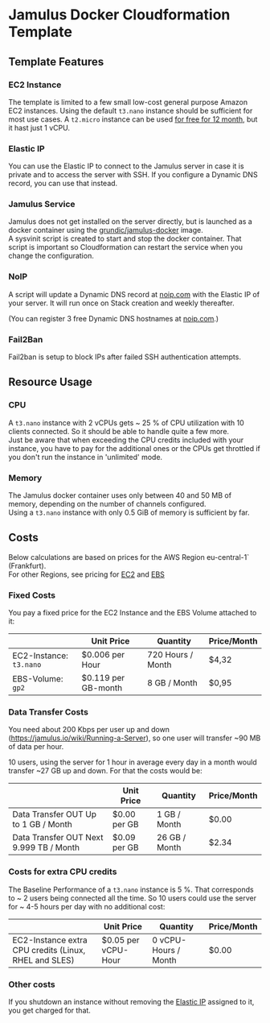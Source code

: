 # Jamulus Docker Cloudformation Template

## Template Features

### EC2 Instance

The template is limited to a few small low-cost general purpose Amazon EC2 instances.
Using the default `t3.nano` instance should be sufficient for most use cases.
A `t2.micro` instance can be used [for free for 12 month](https://aws.amazon.com/free/), but it hast just 1 vCPU.

### Elastic IP

You can use the Elastic IP to connect to the Jamulus server in case it is private and to access the server with SSH.
If you configure a Dynamic DNS record, you can use that instead.

### Jamulus Service

Jamulus does not get installed on the server directly, but is launched as a docker container using the [grundic/jamulus-docker](https://github.com/grundic/jamulus-docker) image.  
A sysvinit script is created to start and stop the docker container. That script is important so Cloudformation can restart the service when you change the configuration.

### NoIP

A script will update a Dynamic DNS record at [noip.com](https://www.noip.com) with the Elastic IP of your server. It will run once on Stack creation and weekly thereafter.

(You can register 3 free Dynamic DNS hostnames at [noip.com](https://www.noip.com).)

### Fail2Ban

Fail2ban is setup to block IPs after failed SSH authentication attempts.

## Resource Usage

### CPU

A `t3.nano` instance with 2 vCPUs gets ~ 25 % of CPU utilization with 10 clients connected. So it should be able to handle quite a few more.  
Just be aware that when exceeding the CPU credits included with your instance, you have to pay for the additional ones or the CPUs get throttled if you don't run the instance in 'unlimited' mode.

### Memory

The Jamulus docker container uses only between 40 and 50 MB of memory, depending on the number of channels configured.  
Using a `t3.nano` instance with only 0.5 GiB of memory is sufficient by far.

## Costs

Below calculations are based on prices for the AWS Region eu-central-1` (Frankfurt).  
For other Regions, see pricing for [EC2](https://aws.amazon.com/ec2/pricing/on-demand) and [EBS](https://aws.amazon.com/ebs/pricing/)

### Fixed Costs

You pay a fixed price for the EC2 Instance and the EBS Volume attached to it:

| | Unit Price | Quantity | Price/Month |
|-|-|-|-|
| EC2-Instance: `t3.nano` | $0.006 per Hour | 720 Hours / Month | $4,32 |
| EBS-Volume: `gp2` | $0.119 per GB-month | 8 GB / Month | $0,95 |

### Data Transfer Costs

You need about 200 Kbps per user up and down (https://jamulus.io/wiki/Running-a-Server), so one user will transfer ~90 MB of data per hour.

10 users, using the server for 1 hour in average every day in a month would transfer ~27 GB up and down. For that the costs would be:

| | Unit Price | Quantity | Price/Month |
|-|-|-|-|
| Data Transfer OUT Up to 1 GB / Month | $0.00 per GB | 1 GB / Month | $0.00 |
| Data Transfer OUT Next 9.999 TB / Month | $0.09 per GB | 26 GB / Month | $2.34 |

### Costs for extra CPU credits

The Baseline Performance of a `t3.nano` instance is 5 %. That corresponds to ~ 2 users being connected all the time. So 10 users could use the server for ~ 4-5 hours per day with no additional cost:

| | Unit Price | Quantity | Price/Month |
|-|-|-|-|
| EC2-Instance extra CPU credits (Linux, RHEL and SLES) | $0.05 per vCPU-Hour | 0 vCPU-Hours / Month | $0.00 |

### Other costs

If you shutdown an instance without removing the [Elastic IP](https://aws.amazon.com/ec2/pricing/on-demand/#Elastic_IP_Addresses) assigned to it, you get charged for that.
